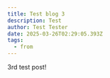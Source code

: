 ```yaml
---
title: Test blog 3
description: Test
author: Test Tester
date: 2025-03-26T02:29:05.393Z
tags:
  - from
---
```

3rd test post!